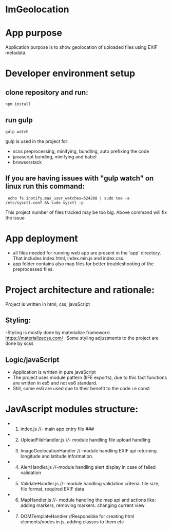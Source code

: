 # ImGeolocation

# App purpose

Application purpose is to show geolocation of uploaded files using EXIF metadata.

# Developer environment setup

## clone repository and run:

```
npm install
```

## run gulp

```
gulp watch
```

gulp is used in the project for:

- scss preprocessing, minifying, bundling, auto prefixing the code
- javascript bunding, minifying and babel
- browserstack

## If you are having issues with "gulp watch" on linux run this command:

```
 echo fs.inotify.max_user_watches=524288 | sudo tee -a /etc/sysctl.conf && sudo sysctl -p
```

This project number of files tracked may be too big. Above command will fix the issue

# App deployment

- all files needed for running web app are present in the 'app' directory. That includes index.html, index.min.js and index.css.
- app folder contains also map files for better troubleshooting of the preprocessed files.

# Project architecture and rationale:

Project is written in html, css, javaScript

## Styling:

-Styling is mostly done by materialize framework:
https://materializecss.com/
-Some styling adjustments to the project are done by scss

## Logic/javaScript

- Application is written in pure javaScript
- The project uses module pattern (IIFE exports), due to this fact functions are written in es5 and not es6 standard.
- Still, some es6 are used due to their benefit to the code i.e const

# JavAscript modules structure:

- 1. index.js
     //- main app entry file ###

- 2. UploadFileHandler.js
     //- module handling file upload handling

- 3. ImageGeolocationHandler
     //-module handling EXIF api returning longitude and latitude information.

- 4. AlertHandler.js
     //-module handling alert display in case of failed validation

- 5. ValidateHandler.js
     //- module handling validation criteria: file size, file format, required EXIF data

- 6. MapHandler.js
     //- module handling the map api and actions like: adding markers, removing markers. changing current view

- 7. DOMTemplateHandler
     //Responsible for creating html elements/nodes in js, adding classes to them etc

